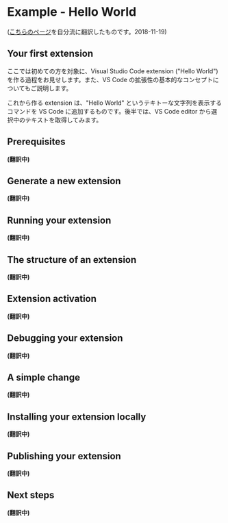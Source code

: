 # Example - Hello World
([こちらのページ](https://code.visualstudio.com/docs/extensions/example-hello-world)を自分流に翻訳したものです。2018-11-19)

<a id="_your-first-extension"></a>
## Your first extension

ここでは初めての方を対象に、Visual Studio Code extension ("Hello World") を作る過程をお見せします。また、VS Code の拡張性の基本的なコンセプトについてもご説明します。

これから作る extension は、"Hello World" というテキトーな文字列を表示するコマンドを VS Code に追加するものです。後半では、VS Code editor から選択中のテキストを取得してみます。

## Prerequisites
__(翻訳中)__

## Generate a new extension
__(翻訳中)__

## Running your extension
__(翻訳中)__

## The structure of an extension
__(翻訳中)__

## Extension activation
__(翻訳中)__

## Debugging your extension
__(翻訳中)__

## A simple change
__(翻訳中)__

## Installing your extension locally
__(翻訳中)__

## Publishing your extension
__(翻訳中)__

## Next steps
__(翻訳中)__
